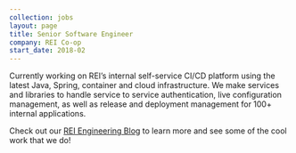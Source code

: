 ```yaml
---
collection: jobs
layout: page
title: Senior Software Engineer
company: REI Co-op
start_date: 2018-02
---
```

Currently working on REI’s internal self-service CI/CD platform using the latest Java, Spring, container and cloud infrastructure. We make services and libraries to handle service to service authentication, live configuration management, as well as release and deployment management for 100+ internal applications.

Check out our [REI Engineering Blog](https://engineering.rei.com) to learn more and see some of the cool work that we do!
